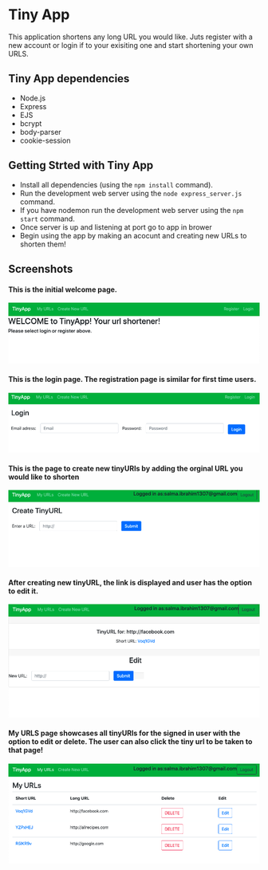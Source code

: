 
# Tiny App

This application shortens any long URL you would like. Juts register with a new account or login if to your exisiting one and 
start shortening your own URLS.

## Tiny App dependencies

- Node.js
- Express
- EJS
- bcrypt
- body-parser
- cookie-session

## Getting Strted with Tiny App

- Install all dependencies (using the `npm install` command).
- Run the development web server using the `node express_server.js` command.
- If you have nodemon run the development web server using the `npm start` command.
- Once server is up and listening at port go to app in brower
- Begin using the app by making an acocunt and creating new URLs to shorten them!

## Screenshots

#### This is the initial welcome page.

![Homepage](https://github.com/salmy101/tinyapp/blob/master/docs/homepage.png?raw=true)


#### This is the login page. The registration page is similar for first time users.
![Login](https://github.com/salmy101/tinyapp/blob/master/docs/login.png?raw=true)


#### This is the page to create new tinyURls by adding the orginal URL you would like to shorten
![Create TinyURL](https://github.com/salmy101/tinyapp/blob/master/docs/new.png?raw=true)



#### After creating new tinyURL, the link is displayed and user has the option to edit it.
![Edit new tinyURL](https://github.com/salmy101/tinyapp/blob/master/docs/edit.png?raw=true)


#### My URLS page showcases all tinyURls for the signed in user with the option to edit or delete. The user can also click the tiny url to be taken to that page!
![My URLS](https://github.com/salmy101/tinyapp/blob/master/docs/urls-page.png?raw=true)

